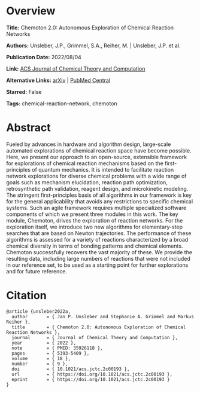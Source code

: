 # Overview
**Title:**
Chemoton 2.0: Autonomous Exploration of Chemical Reaction Networks

**Authors:**
Unsleber, J.P., Grimmel, S.A., Reiher, M. |
Unsleber, J.P. et al.

**Publication Date:**
2022/08/04

**Link:**
[ACS Journal of Chemical Theory and Computation](https://pubs.acs.org/doi/10.1021/acs.jctc.2c00193)

**Alternative Links:**
[arXiv](https://arxiv.org/abs/2202.13011) |
[PubMed Central](https://pmc.ncbi.nlm.nih.gov/articles/PMC11516015)

**Starred:**
False

**Tags:**
chemical-reaction-network, chemoton


# Abstract
Fueled by advances in hardware and algorithm design, large-scale automated explorations of chemical reaction space have become possible.
Here, we present our approach to an open-source, extensible framework for explorations of chemical reaction mechanisms based on the first-principles of quantum mechanics.
It is intended to facilitate reaction network explorations for diverse chemical problems with a wide range of goals such as mechanism elucidation, reaction path optimization, retrosynthetic path validation, reagent design, and microkinetic modeling.
The stringent first-principles basis of all algorithms in our framework is key for the general applicability that avoids any restrictions to specific chemical systems.
Such an agile framework requires multiple specialized software components of which we present three modules in this work.
The key module, Chemoton, drives the exploration of reaction networks.
For the exploration itself, we introduce two new algorithms for elementary-step searches that are based on Newton trajectories.
The performance of these algorithms is assessed for a variety of reactions characterized by a broad chemical diversity in terms of bonding patterns and chemical elements.
Chemoton successfully recovers the vast majority of these.
We provide the resulting data, including large numbers of reactions that were not included in our reference set, to be used as a starting point for further explorations and for future reference.


# Citation
```
@article {unsleber2022a,
  author       = { Jan P. Unsleber and Stephanie A. Grimmel and Markus Reiher },
  title        = { Chemoton 2.0: Autonomous Exploration of Chemical Reaction Networks },
  journal      = { Journal of Chemical Theory and Computation },
  year         = { 2022 },
  note         = { PMID: 35926118 },
  pages        = { 5393-5409 },
  volume       = { 18 },
  number       = { 9 },
  doi          = { 10.1021/acs.jctc.2c00193 },
  url          = { https://doi.org/10.1021/acs.jctc.2c00193 },
  eprint       = { https://doi.org/10.1021/acs.jctc.2c00193 }
}
```
